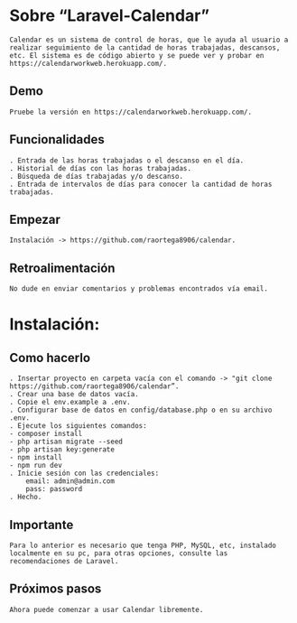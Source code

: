 # Sobre “Laravel-Calendar”

    Calendar es un sistema de control de horas, que le ayuda al usuario a realizar seguimiento de la cantidad de horas trabajadas, descansos, etc. El sistema es de código abierto y se puede ver y probar en https://calendarworkweb.herokuapp.com/.

## Demo

    Pruebe la versión en https://calendarworkweb.herokuapp.com/.

## Funcionalidades

    . Entrada de las horas trabajadas o el descanso en el día.
    . Historial de días con las horas trabajadas.
    . Búsqueda de días trabajadas y/o descanso.
    . Entrada de intervalos de días para conocer la cantidad de horas trabajadas.

## Empezar

    Instalación -> https://github.com/raortega8906/calendar.

## Retroalimentación

    No dude en enviar comentarios y problemas encontrados vía email.

# Instalación:

## Como hacerlo

    . Insertar proyecto en carpeta vacía con el comando -> "git clone https://github.com/raortega8906/calendar”.
    . Crear una base de datos vacía.
    . Copie el env.example a .env.
    . Configurar base de datos en config/database.php o en su archivo .env.
    . Ejecute los siguientes comandos:
    - composer install
    - php artisan migrate --seed
    - php artisan key:generate
    - npm install
    - npm run dev
    . Inicie sesión con las credenciales:
        email: admin@admin.com
        pass: password
    . Hecho.

## Importante

    Para lo anterior es necesario que tenga PHP, MySQL, etc, instalado localmente en su pc, para otras opciones, consulte las   recomendaciones de Laravel.

## Próximos pasos
    Ahora puede comenzar a usar Calendar libremente.
